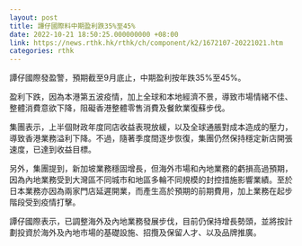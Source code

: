 ```yaml
---
layout: post
title: 譚仔國際料中期盈利跌35%至45%
date: 2022-10-21 18:50:25.000000000 +08:00
link: https://news.rthk.hk/rthk/ch/component/k2/1672107-20221021.htm
categories: rthk
---
```


譚仔國際發盈警，預期截至9月底止，中期盈利按年跌35%至45%。

盈利下跌，因為本港第五波疫情，加上全球和本地經濟不景，導致市場情緒不佳、整體消費意欲下降，阻礙香港整體零售消費及餐飲業復蘇步伐。

集團表示，上半個財政年度同店收益表現放緩，以及全球通脹對成本造成的壓力，導致香港業務溢利下降。不過，隨著季度間逐步恢復，集團仍然保持穩定新店開張速度，已達到收益目標。

另外，集團提到，新加坡業務穩固增長，但海外市場和內地業務的虧損高過預期，因為內地業務受到大灣區不同城市和地區多輪不同規模的封控措施影響業績。至於日本業務亦因為兩家門店延遲開業，而產生高於預期的前期費用，加上業務在起步階段受到疫情打擊。

譚仔國際表示，已調整海外及內地業務發展步伐，目前仍保持增長勢頭，並將按計劃投資於海外及內地市場的基礎設施、招攬及保留人才、以及品牌推廣。
